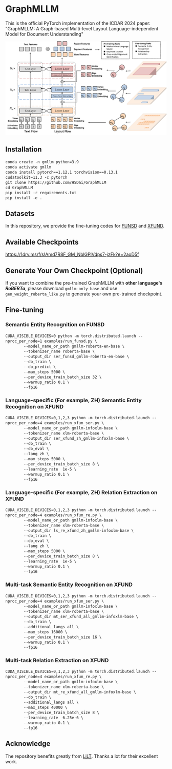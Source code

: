 # GraphMLLM

This is the official PyTorch implementation of the ICDAR 2024 paper: "GraphMLLM: A Graph-based Multi-level Layout Language-independent Model for Document Understanding"

<img src="./figs/framework.png" alt="framework"/>

## Installation
```
conda create -n gmllm python=3.9
conda activate gmllm
conda install pytorch==1.12.1 torchvision==0.13.1 
cudatoolkit=11.3 -c pytorch
git clone https://github.com/HSDai/GraphMLLM
cd GraphMLLM
pip install -r requirements.txt
pip install -e .
```

## Datasets

In this repository, we provide the fine-tuning codes for [FUNSD](https://guillaumejaume.github.io/FUNSD/) and [XFUND](https://github.com/doc-analysis/XFUND). 

## Available Checkpoints
https://1drv.ms/f/s!Amd7R8F_GM_NblGPlVdps7-jzFk?e=2aoD5f

## Generate Your Own Checkpoint (Optional)
If you want to combine the pre-trained GraphMLLM with **other language's *RoBERTa***, please download  `gmllm-only-base` and use `gen_weight_roberta_like.py` to generate your own pre-trained checkpoint.

## Fine-tuning

### Semantic Entity Recognition on FUNSD

```
CUDA_VISIBLE_DEVICES=0 python -m torch.distributed.launch --nproc_per_node=1 examples/run_funsd.py \
        --model_name_or_path gmllm-roberta-en-base \
        --tokenizer_name roberta-base \
        --output_dir ser_funsd_gmllm-roberta-en-base \
        --do_train \
        --do_predict \
        --max_steps 5000 \
        --per_device_train_batch_size 32 \
        --warmup_ratio 0.1 \
        --fp16
```

### Language-specific (For example, ZH) Semantic Entity Recognition on XFUND

```
CUDA_VISIBLE_DEVICES=0,1,2,3 python -m torch.distributed.launch --nproc_per_node=4 examples/run_xfun_ser.py \
        --model_name_or_path gmllm-infoxlm-base \
        --tokenizer_name xlm-roberta-base \
        --output_dir ser_xfund_zh_gmllm-infoxlm-base \
        --do_train \
        --do_eval \
        --lang zh \
        --max_steps 5000 \
        --per_device_train_batch_size 8 \
        --learning_rate  1e-5 \
        --warmup_ratio 0.1 \
        --fp16
```

### Language-specific (For example, ZH) Relation Extraction on XFUND

```
CUDA_VISIBLE_DEVICES=0,1,2,3 python -m torch.distributed.launch --nproc_per_node=4 examples/run_xfun_re.py \
        --model_name_or_path gmllm-infoxlm-base \
        --tokenizer_name xlm-roberta-base \
        --output_dir ls_re_xfund_zh_gmllm-infoxlm-base \
        --do_train \
        --do_eval \
        --lang zh \
        --max_steps 5000 \
        --per_device_train_batch_size 8 \
        --learning_rate  1e-5 \
        --warmup_ratio 0.1 \
        --fp16
```

### Multi-task Semantic Entity Recognition on XFUND

```
CUDA_VISIBLE_DEVICES=0,1,2,3 python -m torch.distributed.launch --nproc_per_node=4 examples/run_xfun_ser.py \
        --model_name_or_path gmllm-infoxlm-base \
        --tokenizer_name xlm-roberta-base \
        --output_dir mt_ser_xfund_all_gmllm-infoxlm-base \
        --do_train \
        --additional_langs all \
        --max_steps 16000 \
        --per_device_train_batch_size 16 \
        --warmup_ratio 0.1 \
        --fp16
```

### Multi-task Relation Extraction on XFUND

```
CUDA_VISIBLE_DEVICES=0,1,2,3 python -m torch.distributed.launch --nproc_per_node=4 examples/run_xfun_re.py \
        --model_name_or_path gmllm-infoxlm-base \
        --tokenizer_name xlm-roberta-base \
        --output_dir mt_re_xfund_all_gmllm-infoxlm-base \
        --do_train \
        --additional_langs all \
        --max_steps 40000 \
        --per_device_train_batch_size 8 \
        --learning_rate  6.25e-6 \
        --warmup_ratio 0.1 \
        --fp16
```

## Acknowledge

The repository benefits greatly from [LiLT](https://github.com/jpWang/LiLT). Thanks a lot for their excellent work.
